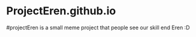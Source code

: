 # ProjectEren.github.io

#projectEren is a small meme project that people see our skill end Eren :D
